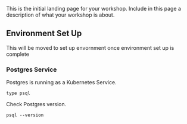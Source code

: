 This is the initial landing page for your workshop. Include in this page a description of what your workshop is about.

## Environment Set Up 
This will be moved to set up envornment once environment set up is complete

### Postgres Service
Postgres is running as a Kubernetes Service.
```execute
type psql
```
Check Postgres version.
```execute
psql --version
```

